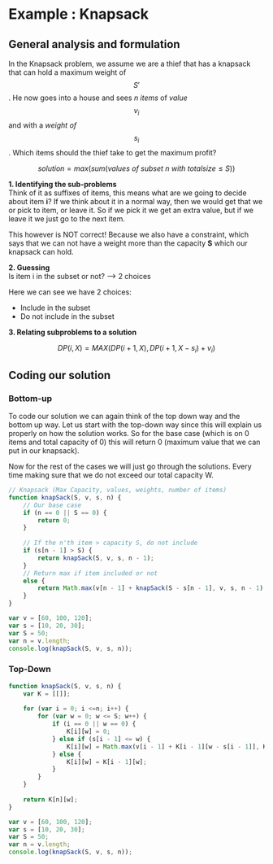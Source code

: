 # Example : Knapsack
## General analysis and formulation
In the Knapsack problem, we assume we are a thief that has a knapsack that can hold a maximum weight of $$S'$$. He now goes into a house and sees *n items* of *value $$v_i$$* and with a *weight of $$s_i$$*. Which items should the thief take to get the maximum profit?

$$solution = max(sum(values~of~subset~n~with~totalsize ≤ S))$$

**1. Identifying the sub-problems**<br />
Think of it as suffixes of items, this means what are we going to decide about item **i**? If we think about it in a normal way, then we would get that we or pick to item, or leave it. So if we pick it we get an extra value, but if we leave it we just go to the next item.

This however is NOT correct! Because we also have a constraint, which says that we can not have a weight more than the capacity **S** which our knapsack can hold.

**2. Guessing**<br />
Is item i in the subset or not? --> 2 choices

Here we can see we have 2 choices:
* Include in the subset
* Do not include in the subset

**3. Relating subproblems to a solution**<br />

$$DP(i, X) = MAX(DP(i + 1, X), DP(i + 1, X - s_i) + v_i)$$

## Coding our solution
### Bottom-up
To code our solution we can again think of the top down way and the bottom up way. Let us start with the top-down way since this will explain us properly on how the solution works. So for the base case (which is on 0 items and total capacity of 0) this will return 0 (maximum value that we can put in our knapsack).

Now for the rest of the cases we will just go through the solutions. Every time making sure that we do not exceed our total capacity W.

```javascript
// Knapsack (Max Capacity, values, weights, number of items)
function knapSack(S, v, s, n) {
    // Our base case
    if (n == 0 || S == 0) {
        return 0;
    }
    
    // If the n'th item > capacity S, do not include
    if (s[n - 1] > S) {
        return knapSack(S, v, s, n - 1);
    }
    // Return max if item included or not
    else {
        return Math.max(v[n - 1] + knapSack(S - s[n - 1], v, s, n - 1), knapSack(S, v, s, n -1));
    }
}

var v = [60, 100, 120];
var s = [10, 20, 30];
var S = 50;
var n = v.length;
console.log(knapSack(S, v, s, n));
```

### Top-Down
```javascript
function knapSack(S, v, s, n) {
    var K = [[]];
    
    for (var i = 0; i <=n; i++) {
        for (var w = 0; w <= S; w++) {
            if (i == 0 || w == 0) {
                K[i][w] = 0;
            } else if (s[i - 1] <= w) {
                K[i][w] = Math.max(v[i - 1] + K[i - 1][w - s[i - 1]], K[i - 1][w]);
            } else {
                K[i][w] = K[i - 1][w];
            }
        }
    }
    
    return K[n][w];
}

var v = [60, 100, 120];
var s = [10, 20, 30];
var S = 50;
var n = v.length;
console.log(knapSack(S, v, s, n));
```